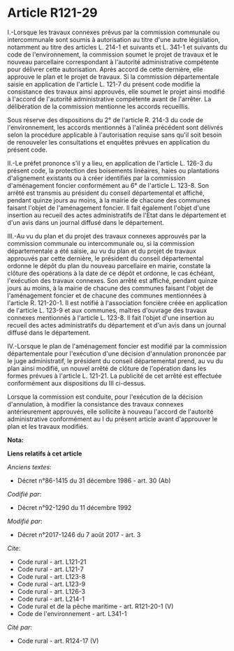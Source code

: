 # Article R121-29

I.-Lorsque les travaux connexes prévus par la commission communale ou intercommunale sont soumis à autorisation au titre
d'une autre législation, notamment au titre des articles L. 214-1 et suivants et L. 341-1 et suivants du code de
l'environnement, la commission soumet le projet de travaux et le nouveau parcellaire correspondant à l'autorité
administrative compétente pour délivrer cette autorisation. Après accord de cette dernière, elle approuve le plan et le
projet de travaux. Si la commission départementale saisie en application de l'article L. 121-7  du présent code modifie la
consistance des travaux ainsi approuvés, elle soumet le projet ainsi modifié à l'accord de l'autorité administrative
compétente avant de l'arrêter. La délibération de la commission mentionne les accords recueillis.

Sous réserve des dispositions du 2° de l'article R. 214-3 du code de l'environnement, les accords mentionnés à l'alinéa
précédent sont délivrés selon la procédure applicable à l'autorisation requise sans qu'il soit besoin de renouveler les
consultations et enquêtes prévues en application du présent code.

II.-Le préfet prononce s'il y a lieu, en application de l'article L. 126-3 du présent code, la protection des boisements
linéaires, haies ou plantations d'alignement existants ou à créer identifiés par la commission d'aménagement foncier
conformément au 6° de l'article L. 123-8. Son arrêté est transmis au président du conseil départemental et affiché, pendant
quinze jours au moins, à la mairie de chacune des communes faisant l'objet de l'aménagement foncier. Il fait également
l'objet d'une insertion au recueil des actes administratifs de l'Etat dans le département et d'un avis dans un journal
diffusé dans le département.

III.-Au vu du plan et du projet des travaux connexes approuvés par la commission communale ou intercommunale ou, si la
commission départementale a été saisie, au vu du plan et du projet de travaux approuvés par cette dernière, le président du
conseil départemental ordonne le dépôt du plan du nouveau parcellaire en mairie, constate la clôture des opérations à la date
de ce dépôt et ordonne, le cas échéant, l'exécution des travaux connexes. Son arrêté est affiché, pendant quinze jours au
moins, à la mairie de chacune des communes faisant l'objet de l'aménagement foncier et de chacune des communes mentionnées à
l'article R. 121-20-1. Il est notifié à l'association foncière créée en application de l'article L. 123-9 et aux communes,
maîtres d'ouvrage des travaux connexes mentionnés à l'article L. 123-8. Il fait l'objet d'une insertion au recueil des actes
administratifs du département et d'un avis dans un journal diffusé dans le département.

IV.-Lorsque le plan de l'aménagement foncier est modifié par la commission départementale pour l'exécution d'une décision
d'annulation prononcée par le juge administratif, le président du conseil départemental prend, au vu du plan ainsi modifié,
un nouvel arrêté de clôture de l'opération dans les formes prévues à l'article L. 121-21. La publicité de cet arrêté est
effectuée conformément aux dispositions du III ci-dessus.

Lorsque la commission est conduite, pour l'exécution de la décision d'annulation, à modifier la consistance des travaux
connexes antérieurement approuvés, elle sollicite à nouveau l'accord de l'autorité administrative conformément au I du
présent article avant d'approuver le plan et les travaux modifiés.

**Nota:**



**Liens relatifs à cet article**

_Anciens textes_:

  - Décret n°86-1415 du 31 décembre 1986 - art. 30 (Ab)

_Codifié par_:

  - Décret n°92-1290 du 11 décembre 1992

_Modifié par_:

  - Décret n°2017-1246 du 7 août 2017 - art. 3

_Cite_:

  - Code rural - art. L121-21
  - Code rural - art. L121-7
  - Code rural - art. L123-8
  - Code rural - art. L123-9
  - Code rural - art. L126-3
  - Code rural - art. L214-1
  - Code rural et de la pêche maritime - art. R121-20-1 (V)
  - Code de l'environnement - art. L341-1

_Cité par_:

  - Code rural - art. R124-17 (V)
